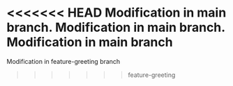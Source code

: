 <<<<<<< HEAD
Modification in main branch.
Modification in main branch.
Modification in main branch 
=======
Modification in feature-greeting branch 
>>>>>>> feature-greeting
